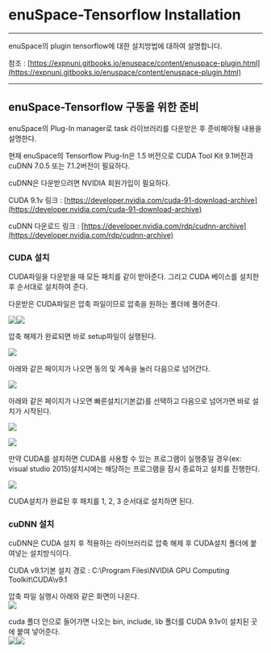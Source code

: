 # enuSpace-Tensorflow Installation

---

enuSpace의 plugin tensorflow에 대한 설치방법에 대하여 설명합니다.

참조 : [https://expnuni.gitbooks.io/enuspace/content/enuspace-plugin.html](https://expnuni.gitbooks.io/enuspace/content/enuspace-plugin.html)

---

## enuSpace-Tensorflow 구동을 위한 준비

enuSpace의 Plug-In manager로 task 라이브러리를 다운받은 후 준비해야될 내용을 설명한다.

현재 enuSpace의 Tensorflow Plug-In은 1.5 버전으로 CUDA Tool Kit 9.1버전과 cuDNN 7.0.5 또는 7.1.2버전이 필요하다.

cuDNN은 다운받으려면 NVIDIA 회원가입이 필요하다.

CUDA 9.1v 링크 : [https://developer.nvidia.com/cuda-91-download-archive](https://developer.nvidia.com/cuda-91-download-archive)

cuDNN 다운로드 링크 : [https://developer.nvidia.com/rdp/cudnn-archive](https://developer.nvidia.com/rdp/cudnn-archive)

### CUDA 설치

CUDA파일을 다운받을 때 모든 패치를 같이 받아준다. 그리고 CUDA 베이스를 설치한 후 순서대로 설치하여 준다.

다운받은 CUDA파일은 압축 파일이므로 압축을 원하는 폴더에 풀어준다.

![](/assets/installation/CUDA_install_select_folder.png)![](/assets/installation/CUDA_setup.png)

압축 해제가 완료되면 바로 setup파일이 실행된다.

![](/assets/installation/setup_window.png)

아래와 같은 페이지가 나오면 동의 및 계속을 눌러 다음으로 넘어간다.

![](/assets/installation/setup_page1.png)

아래와 같은 페이지가 나오면 빠른설치\(기본값\)를 선택하고 다음으로 넘어가면 바로 설치가 시작된다.

![](/assets/installation/setup_page2.png)

![](/assets/installation/setup_start.png)

만약 CUDA를 설치하면 CUDA를 사용할 수 있는 프로그램이 실행중일 경우\(ex: visual studio 2015\)설치시에는 해당하는 프로그램을 잠시 종료하고 설치를 진행한다.

![](/assets/installation/setup_visual_using_error.png)

CUDA설치가 완료된 후 패치를 1, 2, 3 순서대로 설치하면 된다.



### cuDNN 설치

cuDNN은 CUDA 설치 후 적용하는 라이브러리로 압축 해제 후 CUDA설치 폴더에 붙여넣는 설치방식이다.

CUDA v9.1기본 설치 경로 : C:\Program Files\NVIDIA GPU Computing Toolkit\CUDA\v9.1

압축 파일 실행시 아래와 같은 화면이 나온다.  
![](/assets/installation/cuDNN_zip_open.png)

cuda 폴더 안으로 들어가면 나오는 bin, include, lib 폴더를 CUDA 9.1v이 설치된 곳에 붙여 넣어준다.  
![](/assets/installation/cuDNN_folder.png)![](/assets/installation/cuDNN_paste_folder.png)



